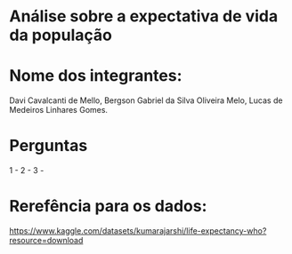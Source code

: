 # Análise sobre a expectativa de vida da população

# Nome dos integrantes: 
Davi Cavalcanti de Mello, Bergson Gabriel da Silva Oliveira Melo, Lucas de Medeiros Linhares Gomes.

# Perguntas
1 - 
2 -
3 - 

# Rerefência para os dados:
https://www.kaggle.com/datasets/kumarajarshi/life-expectancy-who?resource=download

